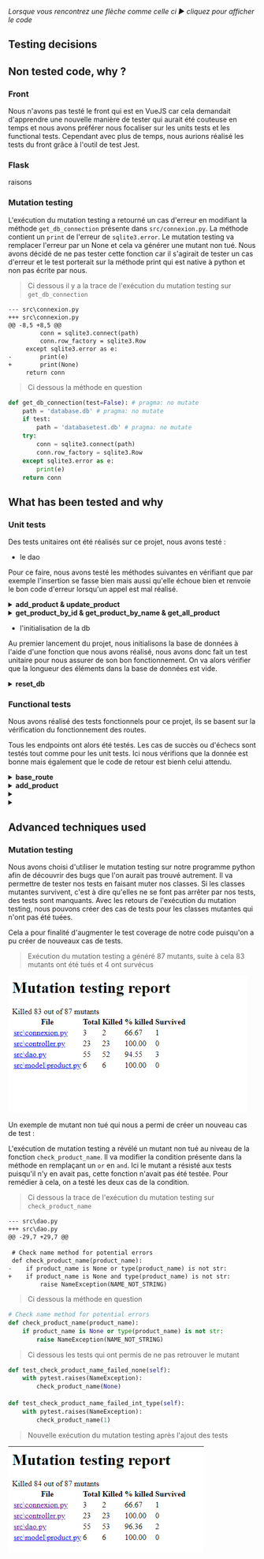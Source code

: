 *Lorsque vous rencontrez une flèche comme celle ci ▶ cliquez pour afficher le code*
## Testing decisions

## Non tested code, why ?

### Front

Nous n'avons pas testé le front qui est en VueJS car cela demandait d'apprendre une nouvelle manière de tester qui
aurait été couteuse en temps et nous avons préférer nous focaliser sur les units tests et les functional tests. 
Cependant avec plus de temps, nous aurions réalisé les tests du front grâce à l'outil de test Jest.


### Flask 
raisons

### Mutation testing

L'exécution du mutation testing a retourné un cas d'erreur en modifiant la méthode `get_db_connection` présente dans
`src/connexion.py`. La méthode contient un `print` de l'erreur de `sqlite3.error`. Le mutation testing va remplacer 
l'erreur par un None et cela va générer une mutant non tué. Nous avons décidé de ne pas tester cette fonction car il 
s'agirait de tester un cas d'erreur et le test porterait sur la méthode print qui est native à python et non pas écrite 
par nous.

> Ci dessous il y a la trace de l'exécution du mutation testing sur `get_db_connection`

```text
--- src\connexion.py
+++ src\connexion.py
@@ -8,5 +8,5 @@
         conn = sqlite3.connect(path)
         conn.row_factory = sqlite3.Row
     except sqlite3.error as e:
-        print(e)
+        print(None)
     return conn
```

> Ci dessous la méthode en question

```python
def get_db_connection(test=False): # pragma: no mutate
    path = 'database.db' # pragma: no mutate
    if test:
        path = 'databasetest.db' # pragma: no mutate
    try:
        conn = sqlite3.connect(path)
        conn.row_factory = sqlite3.Row
    except sqlite3.error as e:
        print(e)
    return conn
```

## What has been tested and why

### Unit tests 

Des tests unitaires ont été réalisés sur ce projet, nous avons testé :

- le dao

Pour ce faire, nous avons testé les méthodes suivantes en vérifiant que par exemple l'insertion se fasse bien mais aussi
qu'elle échoue bien et renvoie le bon code d'erreur lorsqu'un appel est mal réalisé.

<details>
<summary><b>add_product & update_product</b></summary>

```python
def test_insert_success(self):
    dao = self.init_dao()
    product = Product(None, self.test_quantity, self.test_name)
    dao.add_product(product)

    rows = self.get_rows()
    assert rows[0]['id'] == 1
    assert rows[0]['quantity'] == self.test_quantity
    assert rows[0]['name'] == self.test_name
    
# ===================================================== #    

def test_insert_failed_str(self):
    dao = self.init_dao()
    product = Product(None, "not a int", self.test_name)
    with pytest.raises(QuantityException):
        dao.add_product(product)

    rows = self.get_rows()
    assert len(rows) == 0
    
# ===================================================== #

def test_insert_failed_quantity_none(self):
    dao = self.init_dao()
    product = Product(None, None, self.test_name)
    with pytest.raises(QuantityException):
        dao.add_product(product)

    rows = self.get_rows()
    assert len(rows) == 0
    
# ===================================================== #

def test_insert_failed_name_none(self):
    dao = self.init_dao()
    product = Product(None, self.test_quantity, None)
    with pytest.raises(NameException):
        dao.add_product(product)

    rows = self.get_rows()
    assert len(rows) == 0
    
# ===================================================== #

def test_insert_failed_id_not_none(self):
    dao = self.init_dao()
    product = Product(21, self.test_quantity, self.test_name)
    with pytest.raises(IdException):
        dao.add_product(product)

    rows = self.get_rows()
    assert len(rows) == 0
```
</details>

<details>
<summary><b>get_product_by_id & get_product_by_name & get_all_product</b></summary>

```python
def test_get_product_by_id_success(self):
    dao = self.init_dao()
    self.add_test_product()
    product = dao.get_product_by_id(self.test_id)
    assert product.id == self.test_id
    assert product.quantity == self.test_quantity
    assert product.name == self.test_name
    
# ===================================================== #

def test_get_product_by_id_failed_wrong_id(self):
    dao = self.init_dao()
    self.add_test_product()
    product = dao.get_product_by_id(2)
    assert product is None
    
# ===================================================== #

def test_get_product_by_id_failed_none_id(self):
    dao = self.init_dao()
    self.add_test_product()
    with pytest.raises(IdException):
        dao.get_product_by_id(None)

# ===================================================== #
        
def test_get_product_by_id_failed_str_id(self):
    dao = self.init_dao()
    self.add_test_product()
    with pytest.raises(IdException):
        dao.get_product_by_id("not id")
```

</details>

- l'initialisation de la db

Au premier lancement du projet, nous initialisons la base de données à l'aide d'une fonction que nous avons réalisé,
nous avons donc fait un test unitaire pour nous assurer de son bon fonctionnement.
On va alors vérifier que la longueur des éléments dans la base de données est vide.

<details>
<summary><b>reset_db</b></summary>

```python
def test_reset_db(self):
    init_db.reset_db(True)
    conn = get_db_connection(True)
    things = conn.execute("""Select * from Products""").fetchall()
    things = [tuple(row) for row in things]
    assert len(things) == 0
```
</details>

### Functional tests

Nous avons réalisé des tests fonctionnels pour ce projet, ils se basent sur la vérification du fonctionnement des 
routes.

Tous les endpoints ont alors été testés.
Les cas de succès ou d'échecs sont testés tout comme pour les unit tests. Ici nous vérifions que la donnée est bonne
mais également que le code de retour est bienh celui attendu.

<details>
<summary><b>base_route</b></summary>

```python
def test_base_route(self):
    url = '/'
    response = self.client.get(url)
    self.client.delete()
    assert response.status_code == 200

# ===================================================== #

def test_wrong_url(self):
    response = self.client.get('/bad/url')
    assert response.status_code == 404
```

</details>

<details>
<summary><b>add_product</b></summary>

```python
def test_add_ok(self):
    get_all = self.client.get('/product')
    assert get_all.status_code == 200
    assert get_all.data == b'[{"id":1,"name":"TestName","quantity":3}]\n'

    url = '/product'
    dict = {'name': 'Test', 'quantity': 8}
    response = self.client.post(url, data=json.dumps(dict), content_type='application/json')
    assert response.status_code == 200

    get_all = self.client.get('/product')
    assert get_all.status_code == 200
    assert get_all.data == b'[{"id":1,"name":"TestName","quantity":3},{"id":2,"name":"Test","quantity":8}]\n'

# =====================================================#

def test_add_if_conflict(self):
    get_all = self.client.get('/product')
    assert get_all.status_code == 200
    assert get_all.data == b'[{"id":1,"name":"TestName","quantity":3}]\n'

    url = '/product'
    dict = {'name': 'TestName', 'quantity': 8}
    response = self.client.post(url, data=json.dumps(dict), content_type='application/json')
    assert response.status_code == 409
    assert str(response.text) == NAME_CONFLICT

    get_all = self.client.get('/product')
    assert get_all.status_code == 200
    assert get_all.data == b'[{"id":1,"name":"TestName","quantity":3}]\n'
```

</details>

<details>
<summary><b></b></summary>

```python

```

</details>

<details>
<summary><b></b></summary>

```python

```

</details>

## Advanced techniques used

### Mutation testing

Nous avons choisi d'utiliser le mutation testing sur notre programme python afin de découvrir des bugs que l'on aurait 
pas trouvé autrement. Il va permettre de tester nos tests en faisant muter nos classes. Si les classes mutantes 
survivent, c'est à dire qu'elles ne se font pas arrêter par nos tests, des tests sont manquants. Avec les retours de
l'exécution du mutation testing, nous pouvons créer des cas de tests pour les classes mutantes qui n'ont pas été tuées.


Cela a pour finalité d'augmenter le test coverage de notre code puisqu'on a pu créer de nouveaux cas de tests. 

> Exécution du mutation testing a généré 87 mutants, suite à cela 83 mutants ont été tués et 4 ont survécus

![Mutation testing result](res/mutmut0.png)

Un exemple de mutant non tué qui nous a permi de créer un nouveau cas de test :

L'exécution de mutation testing a révélé un mutant non tué au niveau de la fonction `check_product_name`. Il va modifier
la condition présente dans la méthode en remplaçant un `or` en `and`. Ici le mutant a résisté aux tests puisqu'il n'y en
avait pas, cette fonction n'avait pas été testée. Pour remédier à cela, on a testé les deux cas de la condition.

> Ci dessous la trace de l'exécution du mutation testing sur `check_product_name`

```text
--- src\dao.py
+++ src\dao.py
@@ -29,7 +29,7 @@
 
 # Check name method for potential errors
 def check_product_name(product_name):
-    if product_name is None or type(product_name) is not str:
+    if product_name is None and type(product_name) is not str:
         raise NameException(NAME_NOT_STRING)
```

> Ci dessous la méthode en question 

```python
# Check name method for potential errors
def check_product_name(product_name):
    if product_name is None or type(product_name) is not str:
        raise NameException(NAME_NOT_STRING)
```

> Ci dessous les tests qui ont permis de ne pas retrouver le mutant

```python
def test_check_product_name_failed_none(self):
    with pytest.raises(NameException):
        check_product_name(None)

def test_check_product_name_failed_int_type(self):
    with pytest.raises(NameException):
        check_product_name(1)
```

> Nouvelle exécution du mutation testing après l'ajout des tests

![Mutation testing result](res/mutmut.png)
